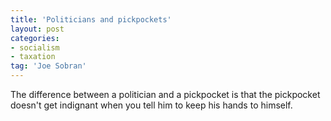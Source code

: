 ```yaml
---
title: 'Politicians and pickpockets'
layout: post
categories:
- socialism
- taxation
tag: 'Joe Sobran'
---
```


The difference between a politician and a pickpocket is that the pickpocket doesn't get indignant when you tell him to keep his hands to himself.